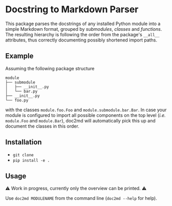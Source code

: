# Docstring to Markdown Parser

This package parses the docstrings of any installed Python module
into a simple Markdown format, grouped by
_submodules_, _classes_ and _functions_.
The resulting hierarchy is following the order from the
package's `__all__` attributes, thus correctly documenting possibly shortened
import paths.

## Example
Assuming the following package structure
```
module
├── submodule
│   ├── __init__.py
│   └── bar.py
├── __init__.py
└── foo.py
```
with the classes `module.foo.Foo` and `module.submodule.bar.Bar`.
In case your module is configured to import all possible components on the top level
(_i.e._ `module.Foo` and `module.Bar`),
doc2md will automatically pick this up and document the classes in this order.


## Installation
* `git clone`
* `pip install -e .`

## Usage
:warning: Work in progress, currently only the overview can be printed. :warning:

Use `doc2md MODULENAME` from the command line (`doc2md --help` for help).
